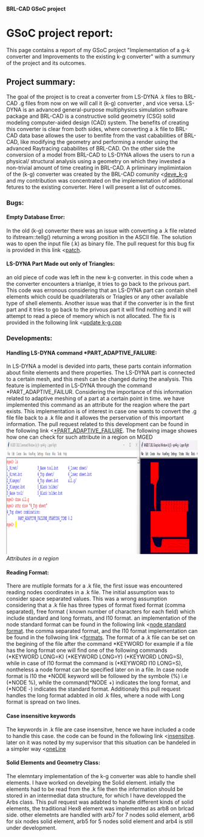  **BRL-CAD GSoC project**

# GSoC project report: 
This page contains a report of my GSoC project "Implementation of a g-k converter and Improvements to the existing k-g converter" with a summury of the project and its outcomes. 
## Project summary: 
The goal of the project is to creat a converter from LS-DYNA .k files to BRL-CAD .g files from now on we will call it (k-g) converter , and vice versa. LS-DYNA is an advanced general-purpose multiphysics simulation software package and BRL-CAD is a constructive solid geometry (CSG) solid modeling computer-aided design (CAD) system. The benefits of creating this converter is clear from both sides, where converting a .k file to BRL-CAD data base allowes the user to benfite from the vast cababilities of BRL-CAD, like modifying the geometry and performing a render using the advanced Raytracing cababilites of BRL-CAD. On the other side the conversion of a model from BRL-CAD to LS-DYNA allows the users to run a physical/ structural analysis using a geometry on which they invested a non-trivial amount of time creating in BRL-CAD. A prliminary implimintaion of the (k-g) converter was created by the BRL-CAD comunity <[deve_k-g](https://github.com/BRL-CAD/brlcad/tree/devel_k-g) and my contribution was concentrated on the implementation of additional fetures to the existing converter. Here I will present a list of outcomes.
### Bugs:

#### Empty Database Error:
In the old (k-g) converter there was an issue with converting a .k file related to ifstream::tellg() returning a wrong position in the ASCII file. The solution was to open the input file (.k) as binary file. The pull request for this bug fix is provided in this link <[patch](https://github.com/BRL-CAD/brlcad/pull/118).

#### LS-DYNA Part Made out only of Triangles: 
an old piece of code was left in the new k-g converter. in this code when a the converter encounters a trianlge, it tries to go back to the privous part. This code was erronous considering that an LS-DYNA part can contain shell elements which could be quadrilaterals or Triagles or any other available type of shell elements. Another issue was that if the converter is in the first part and it tries to go back to the privous part it will find nothing and it will attempt to read a piece of memory which is not allocated.
The fix is provided in the following link <[update k-g.cpp](https://github.com/BRL-CAD/brlcad/pull/134)

### Developments:

#### Handling LS-DYNA command *PART_ADAPTIVE_FAILURE:
In LS-DYNA a model is devided into parts, these parts contain information about finite elements and there properties. The LS-DYNA part is connected to a certain mesh, and this mesh can be changed during the analysis. This feature is implemented in LS-DYNA through the command *PART_ADAPTIVE_FAILUR. Considering the importance of this information related to adaptive meshing of a part at a certain point in time. we have implemented this command as an attribute for the reagion where the part exists. This implementation is of interest in case one wants to convert the .g file file back to a .k file and it allowes the perservation of this important information. The pull request related to this development can be found in the following link <[*PART_ADAPTIVE_FAILURE](https://github.com/BRL-CAD/brlcad/pull/142).
The following image showes how one can check for such attribute in a region on MGED
<img src="/attr1.png" width="1000" height="300">
*Attributes in a region*

#### Reading Format: 
There are mutliple formats for a .k file, the first issue was encountered reading nodes coordinates in a .k file. The initial assumption was to consider space separated values. This was a wrong assumption considering that a .k file has three types of format fixed format (comma separated), free format ( known number of characters for each field) which include standard and long formats, and I10 format. an implementation of the node standard format can be found in the following link <[node standard format](https://github.com/BRL-CAD/brlcad/pull/143). the comma separated format, and the I10 format implementation can be found in the follwoing link <[formats](https://github.com/BRL-CAD/brlcad/pull/144). The format of a .k file can be set on the begining of the file after the command *KEYWORD for example if a file has the long format one will find one of the following commands (*KEYWORD LONG=K) (*KEYWORD LONG=Y) (*KEYWORD LONG=S), while in case of I10 format the command is (*KEYWORD I10 LONG=S), nontheless a node format can be specified later on in a file. In case node format is I10 the *NODE keyword will be followed by the symbole (%) i.e (*NODE %), while the command(*NODE +) indicates the long format, and (*NODE -) indicates the standard format. Additionaly this pull request handles the long format adabted in old .k files, where a node with Long format is spread on two lines.
#### Case insensitive keywords
The keywords in .k file are case insensitve, hence we have included a code to handle this case. the code can be found in the following link <[insensitve](https://github.com/BRL-CAD/brlcad/pull/146). later on it was noted by my supervisor that this situation can be handeled in a simpler way <[oneLine](https://github.com/BRL-CAD/brlcad/pull/150)
#### Solid Elements and Geometry Class: 
The elemntary implementation of the k-g converter was able to handle shell elements. I have worked on develping the Solid element. intially the elements had to be read from the .k file then the information should be stored in an intermediat data structure, for which I have developped the Arbs class. This pull request was adabted to handle different kinds of solid elements, the traditional Hex8 element was implemented as arb8 on brlcad side. other elemetnts are handled with arb7 for 7 nodes solid element, arb6 for six nodes solid element, arb5 for 5 nodes solid element and arb4 is still under development.







